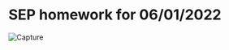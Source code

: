 # SEP homework for 06/01/2022
![Capture](https://user-images.githubusercontent.com/71951530/171545487-2be408a4-c37d-4192-ba9f-eb2966d57f24.PNG)
